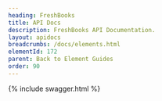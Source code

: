 ```yaml
---
heading: FreshBooks
title: API Docs
description: FreshBooks API Documentation.
layout: apidocs
breadcrumbs: /docs/elements.html
elementId: 172
parent: Back to Element Guides
order: 90
---
```


{% include swagger.html %}
